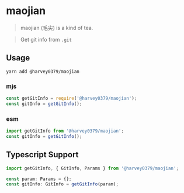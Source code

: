 # maojian

> maojian (毛尖) is a kind of tea.

> Get git info from `.git`

## Usage

`yarn add @harvey0379/maojian`

### mjs

```js
const getGitInfo = require('@harvey0379/maojian');
const gitInfo = getGitInfo();
```

### esm

```js
import getGitInfo from '@harvey0379/maojian';
const gitInfo = getGitInfo();
```

## Typescript Support

```ts
import getGitInfo, { GitInfo, Params } from '@harvey0379/maojian';

const param: Params = {};
const gitInfo: GitInfo = getGitInfo(param);
```
